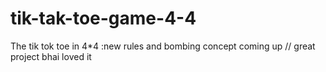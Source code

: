 # tik-tak-toe-game-4-4
The tik tok toe in 4*4 :new rules and bombing concept coming up
// great project bhai loved it

